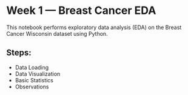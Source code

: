 # Week 1 — Breast Cancer EDA
This notebook performs exploratory data analysis (EDA) on the Breast Cancer Wisconsin dataset using Python.

## Steps:
- Data Loading
- Data Visualization
- Basic Statistics
- Observations
